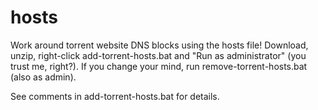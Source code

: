 # hosts

Work around torrent website DNS blocks using the hosts file!
Download, unzip, right-click add-torrent-hosts.bat and "Run as administrator" (you trust me, right?). If you change your mind, run remove-torrent-hosts.bat (also as admin).

See comments in add-torrent-hosts.bat for details.
